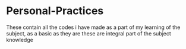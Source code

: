 # Personal-Practices
These contain all the codes i have made as a part of my learning of the subject, as a basic as they are these are integral part of the subject knowledge
